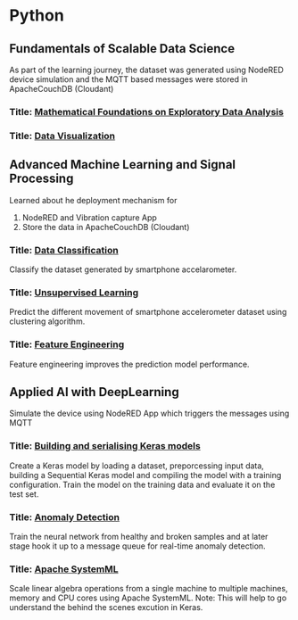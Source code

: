 # Python

## Fundamentals of Scalable Data Science
As part of the learning journey, the dataset was generated using NodeRED device simulation and the MQTT based messages were stored in ApacheCouchDB (Cloudant) 

### Title: [Mathematical Foundations on Exploratory Data Analysis](https://github.com/velsarav/Data-Science/blob/master/Assignments/Python/MathematicalFoundationsOnEDA.ipynb)  
### Title: [Data Visualization](https://github.com/velsarav/Data-Science/blob/master/Assignments/Python/DataVisualization.ipynb)

## Advanced Machine Learning and Signal Processing 
Learned about he deployment mechanism for 
1) NodeRED and Vibration capture App
2) Store the data in ApacheCouchDB (Cloudant)

### Title: [Data Classification](https://github.com/velsarav/Data-Science/blob/master/Assignments/Python/Classification.ipynb)
Classify the dataset generated by smartphone accelarometer.

### Title: [Unsupervised Learning](https://github.com/velsarav/Data-Science/blob/master/Assignments/Python/Unsupervised%20Learning.ipynb)
Predict the different movement of smartphone accelerometer dataset using clustering algorithm.  

### Title: [Feature Engineering](https://github.com/velsarav/Data-Science/blob/master/Assignments/Python/Feature%20Engineering.ipynb)
Feature engineering improves the prediction model performance.

## Applied AI with DeepLearning  
Simulate the device using NodeRED App which triggers the messages using MQTT

### Title: [Building and serialising Keras models](https://github.com/velsarav/Data-Science/blob/master/Assignments/Python/Keras.ipynb)
Create a Keras model by loading a dataset, preporcessing input data, building a Sequential Keras model and compiling the model with a training configuration. Train the model on the training data and evaluate it on the test set.

### Title: [Anomaly Detection](https://github.com/velsarav/Data-Science/blob/master/Assignments/Python/AnomalyDetection.ipynb)
Train the neural network from healthy and broken samples and at later stage hook it up to a message queue for real-time anomaly detection.

### Title: [Apache SystemML](https://github.com/velsarav/Data-Science/blob/master/Assignments/Python/SystemML.ipynb)
Scale linear algebra operations from a single machine to multiple machines, memory and CPU cores using Apache SystemML.
Note: This will help to go understand the behind the scenes excution in Keras.
